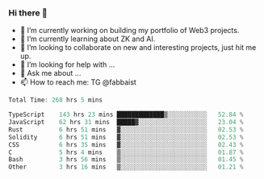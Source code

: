 ### Hi there 👋

- 🔭 I’m currently working on building my portfolio of Web3 projects. 
- 🌱 I’m currently learning about ZK and AI.
- 👯 I’m looking to collaborate on new and interesting projects, just hit me up. 
- 🤔 I’m looking for help with ... 
- 💬 Ask me about ...
- 📫 How to reach me: TG @fabbaist

<!--
**fabbaisteth/fabbaisteth** is a ✨ _special_ ✨ repository because its `README.md` (this file) appears on your GitHub profile.

Here are some ideas to get you started:

- 🔭 I’m currently working on ...
- 🌱 I’m currently learning ...
- 👯 I’m looking to collaborate on ...
- 🤔 I’m looking for help with ...
- 💬 Ask me about ...
- 📫 How to reach me: ...
- 😄 Pronouns: ...
- ⚡ Fun fact: ...
-->

<!--START_SECTION:waka-->

```rust
Total Time: 268 hrs 5 mins

TypeScript    143 hrs 23 mins █████████████▒░░░░░░░░░░░   52.84 %
JavaScript    62 hrs 31 mins  █████▓░░░░░░░░░░░░░░░░░░░   23.04 %
Rust          6 hrs 51 mins   ▓░░░░░░░░░░░░░░░░░░░░░░░░   02.53 %
Solidity      6 hrs 51 mins   ▓░░░░░░░░░░░░░░░░░░░░░░░░   02.53 %
CSS           6 hrs 35 mins   ▓░░░░░░░░░░░░░░░░░░░░░░░░   02.43 %
C             5 hrs 4 mins    ▒░░░░░░░░░░░░░░░░░░░░░░░░   01.87 %
Bash          3 hrs 56 mins   ▒░░░░░░░░░░░░░░░░░░░░░░░░   01.45 %
Other         3 hrs 16 mins   ▒░░░░░░░░░░░░░░░░░░░░░░░░   01.21 %
```

<!--END_SECTION:waka-->
